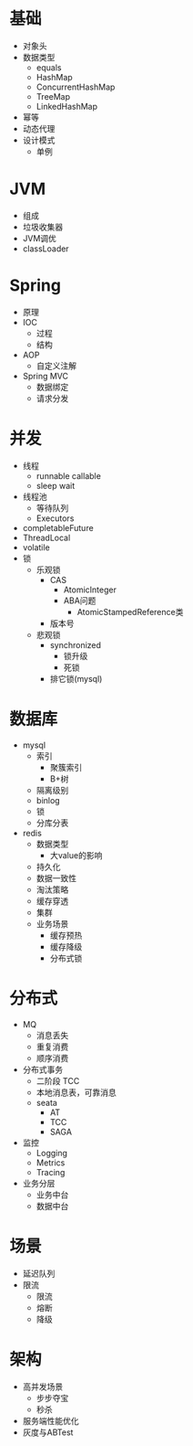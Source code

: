 # 基础
- 对象头
- 数据类型
    - equals
    - HashMap
    - ConcurrentHashMap
    - TreeMap
    - LinkedHashMap
- 幂等
- 动态代理
- 设计模式
    - 单例

# JVM
- 组成
- 垃圾收集器
- JVM调优
- classLoader

# Spring
- 原理
- IOC
    - 过程
    - 结构
- AOP
    - 自定义注解
- Spring MVC
    - 数据绑定
    - 请求分发

# 并发
- 线程
    - runnable callable
    - sleep wait
- 线程池
    - 等待队列
    - Executors
- completableFuture
- ThreadLocal
- volatile
- 锁 
    - 乐观锁
        - CAS
            - AtomicInteger
            - ABA问题
                - AtomicStampedReference类
        - 版本号
    - 悲观锁
        - synchronized
            - 锁升级
            - 死锁
        - 排它锁(mysql)
# 数据库
- mysql
    - 索引
        - 聚簇索引
        - B+树
    - 隔离级别
    - binlog
    - 锁
    - 分库分表
- redis
    - 数据类型
        - 大value的影响
    - 持久化
    - 数据一致性
    - 淘汰策略
    - 缓存穿透
    - 集群
    - 业务场景
        - 缓存预热
        - 缓存降级
        - 分布式锁
# 分布式
- MQ
    - 消息丢失
    - 重复消费
    - 顺序消费
- 分布式事务
    - 二阶段 TCC
    - 本地消息表，可靠消息
    - seata
        - AT
        - TCC
        - SAGA
- 监控
    - Logging
    - Metrics
    - Tracing
- 业务分层
    - 业务中台
    - 数据中台

# 场景
- 延迟队列
- 限流
    - 限流
    - 熔断
    - 降级

# 架构
- 高并发场景
    - 步步夺宝
    - 秒杀
- 服务端性能优化
- 灰度与ABTest